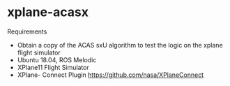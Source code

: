 # xplane-acasx

Requirements
- Obtain a copy of the ACAS sxU algorithm to test the logic on the xplane flight simulator
- Ubuntu 18.04, ROS Melodic
- XPlane11 Flight Simulator
- XPlane- Connect Plugin 
    https://github.com/nasa/XPlaneConnect
